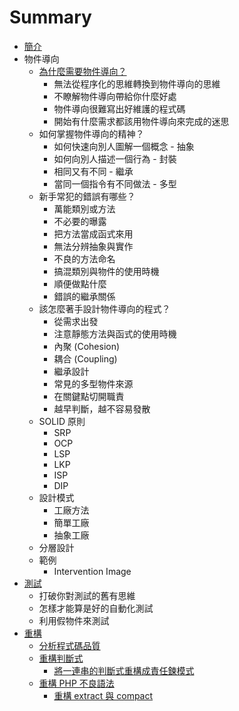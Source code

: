# Summary

* [簡介](README.md)
* 物件導向
  * [為什麼需要物件導向？](object-oriented/index.md)
    * 無法從程序化的思維轉換到物件導向的思維
    * 不瞭解物件導向帶給你什麼好處
    * 物件導向很難寫出好維護的程式碼
    * 開始有什麼需求都該用物件導向來完成的迷思
  * 如何掌握物件導向的精神？
    * 如何快速向別人圖解一個概念 - 抽象
    * 如何向別人描述一個行為 - 封裝
    * 相同又有不同 - 繼承
    * 當同一個指令有不同做法 - 多型
  * 新手常犯的錯誤有哪些？
    * 萬能類別或方法
    * 不必要的曝露
    * 把方法當成函式來用
    * 無法分辨抽象與實作
    * 不良的方法命名
    * 搞混類別與物件的使用時機
    * 順便做點什麼
    * 錯誤的繼承關係
  * 該怎麼著手設計物件導向的程式？
    * 從需求出發
    * 注意靜態方法與函式的使用時機
    * 內聚 (Cohesion)
    * 耦合 (Coupling)
    * 繼承設計
    * 常見的多型物件來源
    * 在關鍵點切開職責
    * 越早判斷，越不容易發散
  * SOLID 原則
    * SRP
    * OCP
    * LSP
    * LKP
    * ISP
    * DIP
  * 設計模式
    * 工廠方法
    * 簡單工廠
    * 抽象工廠
  * 分層設計
  * 範例
    * Intervention Image
* [測試](/testing/index.md)
  * 打破你對測試的舊有思維
  * 怎樣才能算是好的自動化測試
  * 利用假物件來測試
* [重構](/refactoring/index.md)
  * [分析程式碼品質](/refactoring/qa-tools.md)
  * [重構判斷式](/refactoring/refactor-if-statement.md)
    * [將一連串的判斷式重構成責任鍊模式](/refactoring/refactor-if-else-to-cor.md)
  * [重構 PHP 不良語法](/refactoring/refactor-bad-php-code.md)
    * [重構 extract 與 compact](/refactoring/refactor-extract-compact.md)
